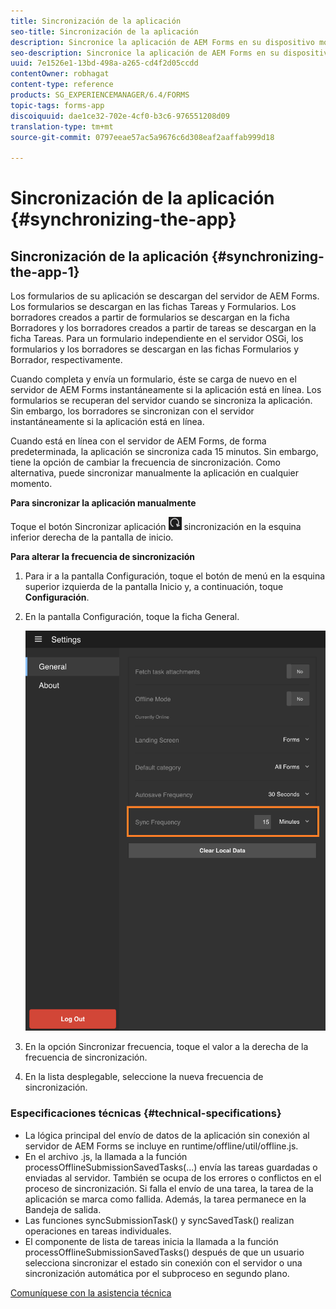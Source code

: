 ```yaml
---
title: Sincronización de la aplicación
seo-title: Sincronización de la aplicación
description: Sincronice la aplicación de AEM Forms en su dispositivo móvil con el servidor de AEM Forms.
seo-description: Sincronice la aplicación de AEM Forms en su dispositivo móvil con el servidor de AEM Forms.
uuid: 7e1526e1-13bd-498a-a265-cd4f2d05ccdd
contentOwner: robhagat
content-type: reference
products: SG_EXPERIENCEMANAGER/6.4/FORMS
topic-tags: forms-app
discoiquuid: dae1ce32-702e-4cf0-b3c6-976551208d09
translation-type: tm+mt
source-git-commit: 0797eeae57ac5a9676c6d308eaf2aaffab999d18

---
```



# Sincronización de la aplicación {#synchronizing-the-app}

## Sincronización de la aplicación {#synchronizing-the-app-1}

Los formularios de su aplicación se descargan del servidor de AEM Forms. Los formularios se descargan en las fichas Tareas y Formularios. Los borradores creados a partir de formularios se descargan en la ficha Borradores y los borradores creados a partir de tareas se descargan en la ficha Tareas. Para un formulario independiente en el servidor OSGi, los formularios y los borradores se descargan en las fichas Formularios y Borrador, respectivamente.

Cuando completa y envía un formulario, éste se carga de nuevo en el servidor de AEM Forms instantáneamente si la aplicación está en línea. Los formularios se recuperan del servidor cuando se sincroniza la aplicación. Sin embargo, los borradores se sincronizan con el servidor instantáneamente si la aplicación está en línea.

Cuando está en línea con el servidor de AEM Forms, de forma predeterminada, la aplicación se sincroniza cada 15 minutos. Sin embargo, tiene la opción de cambiar la frecuencia de sincronización. Como alternativa, puede sincronizar manualmente la aplicación en cualquier momento.

**Para sincronizar la aplicación manualmente**

Toque el botón Sincronizar aplicación ![de](assets/sync-app.png) sincronización en la esquina inferior derecha de la pantalla de inicio.

**Para alterar la frecuencia de sincronización**

1. Para ir a la pantalla Configuración, toque el botón de menú en la esquina superior izquierda de la pantalla Inicio y, a continuación, toque **Configuración**.
1. En la pantalla Configuración, toque la ficha General.

   ![Configuración de frecuencia de sincronización en la ventana Configuración general](assets/gen-settings-1.png)

1. En la opción Sincronizar frecuencia, toque el valor a la derecha de la frecuencia de sincronización.
1. En la lista desplegable, seleccione la nueva frecuencia de sincronización.

### Especificaciones técnicas {#technical-specifications}

* La lógica principal del envío de datos de la aplicación sin conexión al servidor de AEM Forms se incluye en runtime/offline/util/offline.js.
* En el archivo .js, la llamada a la función processOfflineSubmissionSavedTasks(...) envía las tareas guardadas o enviadas al servidor. También se ocupa de los errores o conflictos en el proceso de sincronización. Si falla el envío de una tarea, la tarea de la aplicación se marca como fallida. Además, la tarea permanece en la Bandeja de salida.
* Las funciones syncSubmissionTask() y syncSavedTask() realizan operaciones en tareas individuales.
* El componente de lista de tareas inicia la llamada a la función processOfflineSubmissionSavedTasks() después de que un usuario selecciona sincronizar el estado sin conexión con el servidor o una sincronización automática por el subproceso en segundo plano.

[Comuníquese con la asistencia técnica](https://www.adobe.com/account/sign-in.supportportal.html)
